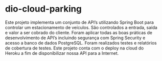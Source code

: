 # dio-cloud-parking

Este projeto implementa um conjunto de API’s utilizando Spring Boot para controlar um estacionamento de veículos. 
São controlados a entrada, saída e valor a ser cobrado do cliente. 
Foram aplicar todas as boas práticas de desenvolvimento de API’s incluindo segurança com Spring Security e acesso a banco de dados PostgreSQL. 
Foram realizados testes e relatórios de cobertura de testes. 
Este projeto conta com o deploy na cloud do Heroku a fim de disponibilizar nossa API para a Internet.
